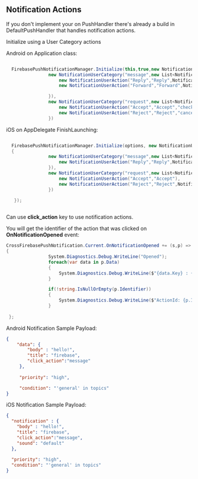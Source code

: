 ## Notification Actions

If you don't implement your on PushHandler there's already a build in DefaultPushHandler that handles notification actions.

Initialize using a User Category actions


Android on Application class:

```csharp

  FirebasePushNotificationManager.Initialize(this,true,new NotificationUserCategory[] {
                new NotificationUserCategory("message",new List<NotificationUserAction> {
                    new NotificationUserAction("Reply","Reply",NotificationActionType.Foreground),
                    new NotificationUserAction("Forward","Forward",NotificationActionType.Foreground)

                }),
                new NotificationUserCategory("request",new List<NotificationUserAction> {
                    new NotificationUserAction("Accept","Accept","check"),
                    new NotificationUserAction("Reject","Reject","cancel")
                })

```

iOS on AppDelegate FinishLaunching:

```csharp

  FirebasePushNotificationManager.Initialize(options, new NotificationUserCategory[]
  {
                new NotificationUserCategory("message",new List<NotificationUserAction> {
                    new NotificationUserAction("Reply","Reply",NotificationActionType.Foreground)
                }),
                new NotificationUserCategory("request",new List<NotificationUserAction> {
                    new NotificationUserAction("Accept","Accept"),
                    new NotificationUserAction("Reject","Reject",NotificationActionType.Destructive)
                })

   });
   
```
Can use **click_action** key to use notification actions.

You will get the identifier of the action that was clicked on **OnNotificationOpened** event:

```csharp
CrossFirebasePushNotification.Current.OnNotificationOpened += (s,p) =>
{
                System.Diagnostics.Debug.WriteLine("Opened");
                foreach(var data in p.Data)
                {
                    System.Diagnostics.Debug.WriteLine($"{data.Key} : {data.Value}");
                }

                if(!string.IsNullOrEmpty(p.Identifier))
                {
                    System.Diagnostics.Debug.WriteLine($"ActionId: {p.Identifier}");
                }
             
 };
```

Android Notification Sample Payload:
```json
{
    "data": {
        "body" : "hello!",
        "title": "firebase",
        "click_action":"message"
     },
     
     "priority": "high",

     "condition": "'general' in topics"
}
```

iOS Notification Sample Payload:
```json
{
  "notification" : {
    "body" : "hello!",
    "title": "firebase",
    "click_action":"message",
    "sound": "default"
  },
  
  "priority": "high",
  "condition": "'general' in topics"
}
```


